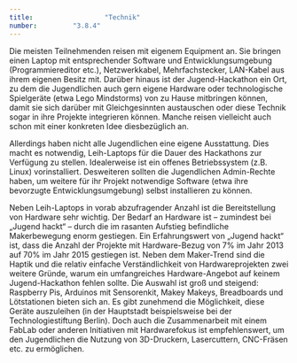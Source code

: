 ```yaml
---
title: 					"Technik"
number: 		"3.8.4"
---
```


Die meisten Teilnehmenden reisen mit eigenem Equipment an. Sie bringen einen Laptop mit entsprechender Software und Entwicklungsumgebung (Programmiereditor etc.), Netzwerkkabel, Mehrfachstecker, LAN-Kabel aus ihrem eigenen Besitz mit. Darüber hinaus ist der Jugend-Hackathon ein Ort, zu dem die Jugendlichen auch gern eigene Hardware oder technologische Spielgeräte (etwa Lego Mindstorms) von zu Hause mitbringen können, damit sie sich darüber mit Gleichgesinnten austauschen oder diese Technik sogar in ihre Projekte integrieren können. Manche reisen vielleicht auch schon mit einer konkreten Idee diesbezüglich an.

Allerdings haben nicht alle Jugendlichen eine eigene Ausstattung. Dies macht es notwendig, Leih-Laptops für die Dauer des Hackathons zur Verfügung zu stellen. Idealerweise ist ein offenes Betriebssystem (z.B. Linux) vorinstalliert. Desweiteren sollten die Jugendlichen Admin-Rechte haben, um weitere für ihr Projekt notwendige Software (etwa ihre bevorzugte Entwicklungsumgebung) selbst installieren zu können.

Neben Leih-Laptops in vorab abzufragender Anzahl ist die Bereitstellung von Hardware sehr wichtig. Der Bedarf an Hardware ist – zumindest bei „Jugend hackt“ – durch die im rasanten Aufstieg befindliche Makerbewegung enorm gestiegen. Ein Erfahrungswert von „Jugend hackt“ ist, dass die Anzahl der Projekte mit Hardware-Bezug von 7% im Jahr 2013 auf 70% im Jahr 2015 gestiegen ist. Neben dem Maker-Trend sind die Haptik und die relativ einfache Verständlichkeit von Hardwareprojekten zwei weitere Gründe, warum ein umfangreiches Hardware-Angebot auf keinem Jugend-Hackathon fehlen sollte. Die Auswahl ist groß und steigend: Raspberry Pis, Arduinos mit Sensorenkit, Makey Makeys, Breadboards und Lötstationen bieten sich an. Es gibt zunehmend die Möglichkeit, diese Geräte auszuleihen (in der Hauptstadt beispielsweise bei der Technologiestiftung Berlin). Doch auch die Zusammenarbeit mit einem FabLab oder anderen Initiativen mit Hardwarefokus ist empfehlenswert, um den Jugendlichen die Nutzung von 3D-Druckern, Lasercuttern, CNC-Fräsen etc. zu ermöglichen.